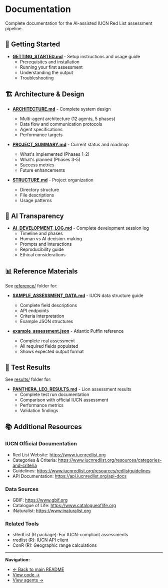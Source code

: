 # Documentation

Complete documentation for the AI-assisted IUCN Red List assessment pipeline.

## 📖 Getting Started

- **[GETTING_STARTED.md](GETTING_STARTED.md)** - Setup instructions and usage guide
  - Prerequisites and installation
  - Running your first assessment
  - Understanding the output
  - Troubleshooting

## 🏗️ Architecture & Design

- **[ARCHITECTURE.md](ARCHITECTURE.md)** - Complete system design
  - Multi-agent architecture (12 agents, 5 phases)
  - Data flow and communication protocols
  - Agent specifications
  - Performance targets

- **[PROJECT_SUMMARY.md](PROJECT_SUMMARY.md)** - Current status and roadmap
  - What's implemented (Phases 1-2)
  - What's planned (Phases 3-5)
  - Success metrics
  - Future enhancements

- **[STRUCTURE.md](STRUCTURE.md)** - Project organization
  - Directory structure
  - File descriptions
  - Usage patterns

## 🤖 AI Transparency

- **[AI_DEVELOPMENT_LOG.md](AI_DEVELOPMENT_LOG.md)** - Complete development session log
  - Timeline and phases
  - Human vs AI decision-making
  - Prompts and interactions
  - Reproducibility guide
  - Ethical considerations

## 📊 Reference Materials

See [reference/](reference/) folder for:
- **[SAMPLE_ASSESSMENT_DATA.md](reference/SAMPLE_ASSESSMENT_DATA.md)** - IUCN data structure guide
  - Complete field descriptions
  - API endpoints
  - Criteria interpretation
  - Example JSON structures

- **[example_assessment.json](reference/example_assessment.json)** - Atlantic Puffin reference
  - Complete real assessment
  - All required fields populated
  - Shows expected output format

## 🧪 Test Results

See [results/](results/) folder for:
- **[PANTHERA_LEO_RESULTS.md](results/PANTHERA_LEO_RESULTS.md)** - Lion assessment results
  - Complete test run documentation
  - Comparison with official IUCN assessment
  - Performance metrics
  - Validation findings

## 📚 Additional Resources

### IUCN Official Documentation
- Red List Website: https://www.iucnredlist.org
- Categories & Criteria: https://www.iucnredlist.org/resources/categories-and-criteria
- Guidelines: https://www.iucnredlist.org/resources/redlistguidelines
- API Documentation: https://api.iucnredlist.org/api-docs

### Data Sources
- GBIF: https://www.gbif.org
- Catalogue of Life: https://www.catalogueoflife.org
- iNaturalist: https://www.inaturalist.org

### Related Tools
- sRedList (R package): For IUCN-compliant assessments
- rredlist (R): IUCN API client
- ConR (R): Geographic range calculations

---

**Navigation:**
- [← Back to main README](../README.md)
- [View code →](../scripts/)
- [View agents →](../.claude/agents/)
